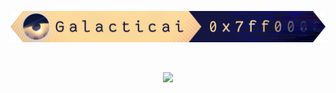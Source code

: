 <p align=center> 
    <img width=960 src="/Galacticai.png" />
</p>
<br/>

[<p align=center> <img height=28 src="https://img.shields.io/badge/Active%20project%3A-Commanders-141541?style=flat-square&labelColor=f7d99b&color=141541" /> </p>](https://github.com/Galacticai/Commanders)
